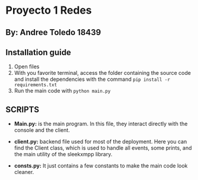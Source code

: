 # Proyecto 1 Redes

## By: Andree Toledo 18439

## Installation guide

1. Open files
2. With you favorite terminal, access the folder containing the source code and install the dependencies with the command `pip install -r requirements.txt`
3. Run the main code with `python main.py`

## SCRIPTS
* **Main.py:** is the main program. In this file, they interact directly with the console and the client.

* **client.py:** backend file used for most of the deployment. Here you can find the Client class, which is used to handle all events, some prints, and the main utility of the sleekxmpp library.

* **consts.py:** It just contains a few constants to make the main code look cleaner.
